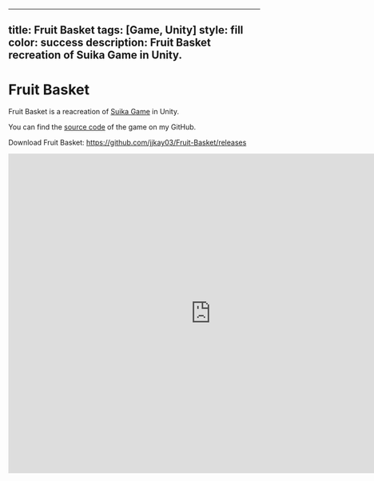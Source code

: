  ---
 title: Fruit Basket
 tags: [Game, Unity]
 style: fill
 color: success
 description: Fruit Basket recreation of Suika Game in Unity.
 ---

# Fruit Basket

Fruit Basket is a reacreation of [Suika Game](https://www.nintendo.com/store/products/suika-game-switch/) in Unity.

You can find the [source code](https://github.com/jjkay03/Fruit-Basket) of the game on my GitHub.

Download Fruit Basket: https://github.com/jjkay03/Fruit-Basket/releases

<iframe id='webgl_iframe' frameborder="0" allow="autoplay; fullscreen; vr" allowfullscreen="" allowvr=""
    mozallowfullscreen="true" src="https://play.unity.com/webgl/1fcd0a9b-1a5d-4be0-9aa7-02b99fb74eff?screenshot=false&embedType=embed"  width="810"
    height="640" onmousewheel="" webkitallowfullscreen="true"></iframe>
